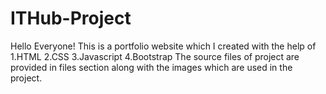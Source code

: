 # ITHub-Project
Hello Everyone!
This is a portfolio website which I created with the help of 
1.HTML
2.CSS
3.Javascript
4.Bootstrap
The source files of project are provided in files section along with the images which are used in the project.
